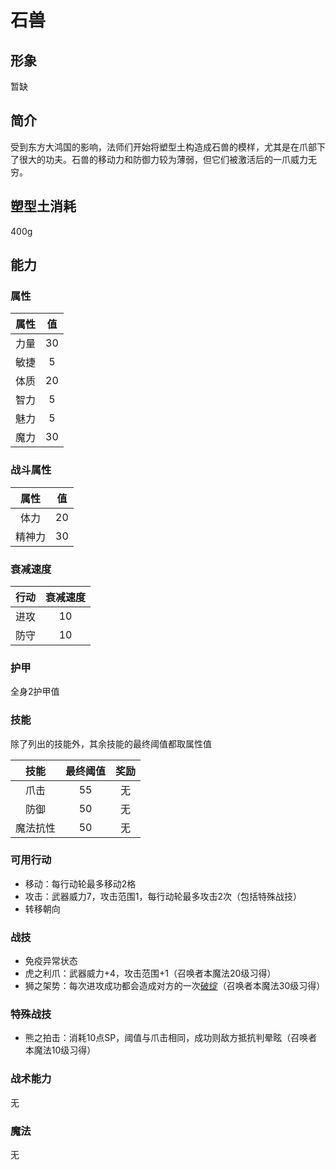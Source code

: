 # 石兽

## 形象

暂缺

## 简介

受到东方大鸿国的影响，法师们开始将塑型土构造成石兽的模样，尤其是在爪部下了很大的功夫。石兽的移动力和防御力较为薄弱，但它们被激活后的一爪威力无穷。

## 塑型土消耗

400g

## 能力

### 属性

属性|值
:--:|:--:
力量|30
敏捷|5
体质|20
智力|5
魅力|5
魔力|30

### 战斗属性

属性|值
:--:|:--:
体力|20
精神力|30

### 衰减速度

行动|衰减速度
:--:|:--:
进攻|10
防守|10

### 护甲

全身2护甲值

### 技能

除了列出的技能外，其余技能的最终阈值都取属性值

技能|最终阈值|奖励
:--:|:--:|:--:
爪击|55|无
防御|50|无
魔法抗性|50|无

### 可用行动

* 移动：每行动轮最多移动2格
* 攻击：武器威力7，攻击范围1，每行动轮最多攻击2次（包括特殊战技）
* 转移朝向

### 战技

* 免疫异常状态
* 虎之利爪：武器威力+4，攻击范围+1（召唤者本魔法20级习得）
* 狮之架势：每次进攻成功都会造成对方的一次<a href="../../../../V4.x rules/Extra/BulletTime" target="_blank">破绽</a>（召唤者本魔法30级习得）

### 特殊战技

* 熊之拍击：消耗10点SP，阈值与爪击相同，成功则敌方抵抗判晕眩（召唤者本魔法10级习得）

### 战术能力

无

### 魔法

无